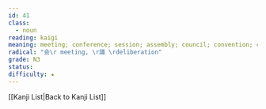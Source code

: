 ```yaml
---
id: 41
class:
  - noun
reading: kaigi
meaning: meeting; conference; session; assembly; council; convention; congress
radical: "会\r meeting, \r議 \rdeliberation"
grade: N3
status:
difficulty: ★
---
```

[[Kanji List|Back to Kanji List]]
